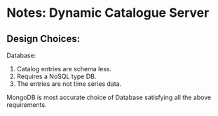 Notes: Dynamic Catalogue Server
===============================

Design Choices: 
---------------
Database: 
1. Catalog entries are schema less.
2. Requires a NoSQL type DB. 
3. The entries are not time series data. 

MongoDB is most accurate choice of Database satisfying all the above requirements.
